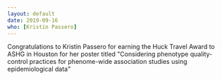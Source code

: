 ```yaml
---
layout: default
date: 2019-09-16
who: [Kristin Passero]
---
```


Congratulations to Kristin Passero for earning the Huck Travel Award to ASHG in Houston for her poster titled "Considering phenotype quality-control practices for phenome-wide association studies using epidemiological data"
